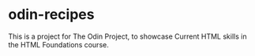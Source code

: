 # odin-recipes
This is a project for The Odin Project, to showcase Current HTML skills in the HTML Foundations course.
